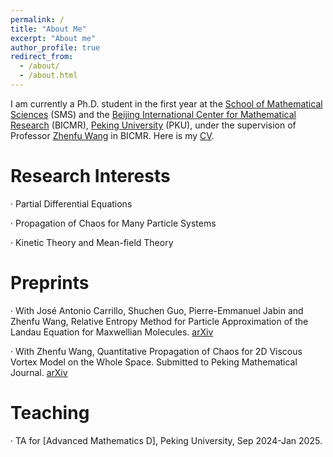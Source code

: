 ```yaml
---
permalink: /
title: "About Me"
excerpt: "About me"
author_profile: true
redirect_from: 
  - /about/
  - /about.html
---
```


I am currently a Ph.D. student in the first year at the [School of Mathematical Sciences](https://www.math.pku.edu.cn/) (SMS) and the [Beijing International Center for Mathematical Research](https://bicmr.pku.edu.cn/) (BICMR), [Peking University](https://www.pku.edu.cn/) (PKU), under the supervision of Professor [Zhenfu Wang](http://faculty.bicmr.pku.edu.cn/~zhenfuwang/) in BICMR. Here is my [CV](../assets/CV.pdf).

Research Interests
======
· Partial Differential Equations

· Propagation of Chaos for Many Particle Systems

· Kinetic Theory and Mean-field Theory

Preprints
======
· With José Antonio Carrillo, Shuchen Guo, Pierre-Emmanuel Jabin and Zhenfu Wang, Relative Entropy Method for Particle Approximation of the Landau Equation for Maxwellian Molecules. [arXiv](https://arxiv.org/pdf/2408.15035)

· With Zhenfu Wang, Quantitative Propagation of Chaos for 2D Viscous Vortex Model on the Whole Space. Submitted to Peking Mathematical Journal. [arXiv](https://arxiv.org/pdf/2310.05156.pdf)

Teaching
======
· TA for [Advanced Mathematics D], Peking University, Sep 2024-Jan 2025.




